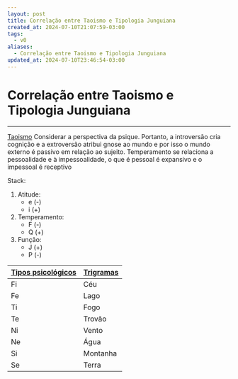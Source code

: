 ```yaml
---
layout: post
title: Correlação entre Taoismo e Tipologia Junguiana
created_at: 2024-07-10T21:07:59-03:00
tags:
  - v0
aliases:
  - Correlação entre Taoismo e Tipologia Junguiana
updated_at: 2024-07-10T23:46:54-03:00
---
```

# Correlação entre Taoismo e Tipologia Junguiana
---

[Taoismo](_insight/2024/07/2024-07-10-Taoismo.md)
Considerar a perspectiva da psique. Portanto, a introversão cria cognição e a extroversão atribui gnose ao mundo e por isso o mundo externo é passivo em relação ao sujeito. Temperamento se relaciona a pessoalidade e à impessoalidade, o que é pessoal é expansivo e o impessoal é receptivo

Stack:
1. Atitude:
	- e (-)
	- i (+)
1. Temperamento:
	- F (-)
	- Q (+)
2. Função:
	- J (+)
	- P (-)

| [Tipos psicológicos](_insight/2024/07/2024-07-10-Tipos_psicologicos.md) | [Trigramas](_insight/2024/07/2024-07-10-Trigramas.md) |
| ------------------------------------------------------ | ------------------------------------ |
| Fi                                                     | Céu                                  |
| Fe                                                     | Lago                                 |
| Ti                                                     | Fogo                                 |
| Te                                                     | Trovão                               |
| Ni                                                     | Vento                                |
| Ne                                                     | Água                                 |
| Si                                                     | Montanha                             |
| Se                                                     | Terra                                |